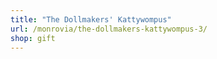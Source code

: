 ```yaml
---
title: "The Dollmakers' Kattywompus"
url: /monrovia/the-dollmakers-kattywompus-3/
shop: gift
---
```

